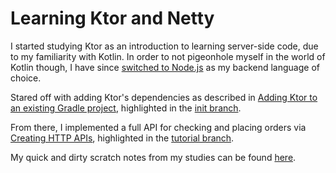 # Learning Ktor and Netty

I started studying Ktor as an introduction to learning server-side code, due to my familiarity with Kotlin. In order to not pigeonhole myself in the world of Kotlin though, I have since [switched to Node.js](https://github.com/DavidPrecopia/NodeJS_REST_API_Practice) as my backend language of choice.

Stared off with adding Ktor's dependencies as described in [Adding Ktor to an existing Gradle project](https://ktor.io/docs/gradle.html), highlighted in the [init branch](https://github.com/DavidPrecopia/KtorLearning/tree/init).

From there, I implemented a full API for checking and placing orders via [Creating HTTP APIs](https://ktor.io/docs/creating-http-apis.html), highlighted in the [tutorial branch](https://github.com/DavidPrecopia/KtorLearning/tree/tutorial).

My quick and dirty scratch notes from my studies can be found [here](https://david-m-precopia.medium.com/learning-ktor-quick-and-dirty-scratch-notes-377fa60089ba).